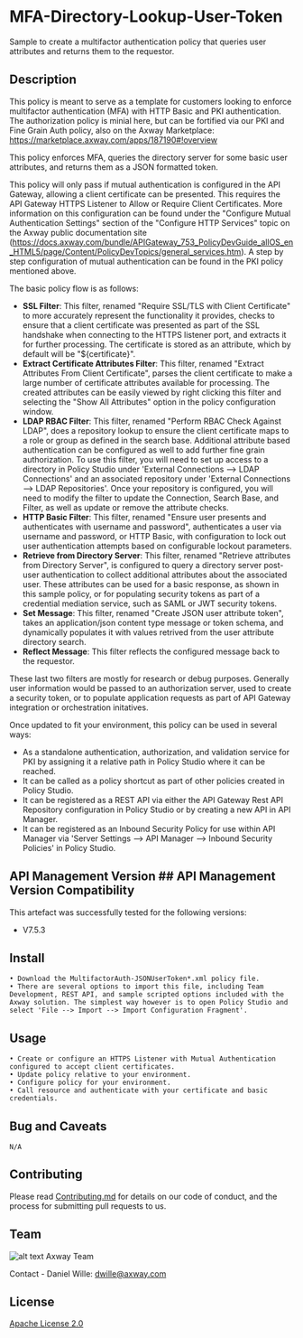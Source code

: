# MFA-Directory-Lookup-User-Token
Sample to create a multifactor authentication policy that queries user attributes and returns them to the requestor.

## Description

This policy is meant to serve as a template for customers looking to enforce multifactor authentication (MFA) with HTTP Basic and PKI authentication. The authorization policy is minial here, but can be fortified via our PKI and Fine Grain Auth policy, also on the Axway Marketplace: https://marketplace.axway.com/apps/187190#!overview

This policy enforces MFA, queries the directory server for some basic user attributes, and returns them as a JSON formatted token.

This policy will only pass if mutual authentication is configured in the API Gateway, allowing a client certificate can be presented. This requires the API Gateway HTTPS Listener to Allow or Require Client Certificates. More information on this configuration can be found under the "Configure Mutual Authentication Settings" section of the "Configure HTTP Services" topic on the Axway public documentation site (https://docs.axway.com/bundle/APIGateway_753_PolicyDevGuide_allOS_en_HTML5/page/Content/PolicyDevTopics/general_services.htm). A step by step configuration of mutual authentication can be found in the PKI policy mentioned above.

The basic policy flow is as follows:

- **SSL Filter**: This filter, renamed "Require SSL/TLS with Client Certificate" to more accurately represent the functionality it provides, checks to ensure that a client certificate was presented as part of the SSL handshake when connecting to the HTTPS listener port, and extracts it for further processing. The certificate is stored as an attribute, which by default will be "${certificate}". 
- **Extract Certificate Attributes Filter**: This filter, renamed "Extract Attributes From Client Certificate", parses the client certificate to make a large number of certificate attributes available for processing. The created attributes can be easily viewed by right clicking this filter and selecting the "Show All Attributes" option in the policy configuration window.
- **LDAP RBAC Filter**: This filter, renamed "Perform RBAC Check Against LDAP", does a repository lookup to ensure the client certificate maps to a role or group as defined in the search base. Additional attribute based authentication can be configured as well to add further fine grain authorization. To use this filter, you will need to set up access to a directory in Policy Studio under 'External Connections --> LDAP Connections' and an associated repository under 'External Connections --> LDAP Repositories'. Once your repository is configured, you will need to modify the filter to update the Connection, Search Base, and Filter, as well as update or remove the attribute checks.
- **HTTP Basic Filter**: This filter, renamed "Ensure user presents and authenticates with username and password", authenticates a user via username and password, or HTTP Basic, with configuration to lock out user authentication attempts based on configurable lockout parameters.
- **Retrieve from Directory Server**: This filter, renamed "Retrieve attributes from Directory Server", is configured to query a directory server post-user authentication to collect additional attributes about the associated user. These attributes can be used for a basic response, as shown in this sample policy, or for populating security tokens as part of a credential mediation service, such as SAML or JWT security tokens.
- **Set Message**: This filter, renamed "Create JSON user attribute token", takes an application/json content type message or token schema, and dynamically populates it with values retrived from the user attribute directory search.
- **Reflect Message**: This filter reflects the configured message back to the requestor.

These last two filters are mostly for research or debug purposes. Generally user information would be passed to an authorization server, used to create a security token, or to populate application requests as part of API Gateway integration or orchestration initatives.

Once updated to fit your environment, this policy can be used in several ways:
- As a standalone authentication, authorization, and validation service for PKI by assigning it a relative path in Policy Studio where it can be reached.
- It can be called as a policy shortcut as part of other policies created in Policy Studio.
- It can be registered as a REST API via either the API Gateway Rest API Repository  configuration in Policy Studio or by creating a new API in API Manager.
- It can be registered as an Inbound Security Policy for use within API Manager via 'Server Settings --> API Manager --> Inbound Security Policies' in Policy Studio.

## API Management Version ## API Management Version Compatibility
This artefact was successfully tested for the following versions:
- V7.5.3


## Install

```
• Download the MultifactorAuth-JSONUserToken*.xml policy file.
• There are several options to import this file, including Team Development, REST API, and sample scripted options included with the Axway solution. The simplest way however is to open Policy Studio and select 'File --> Import --> Import Configuration Fragment'.
```

## Usage

```
• Create or configure an HTTPS Listener with Mutual Authentication configured to accept client certificates.
• Update policy relative to your environment.
• Configure policy for your environment.
• Call resource and authenticate with your certificate and basic credentials.
```

## Bug and Caveats

```
N/A
```

## Contributing

Please read [Contributing.md](https://github.com/Axway-API-Management/Common/blob/master/Contributing.md) for details on our code of conduct, and the process for submitting pull requests to us.


## Team

![alt text][Axwaylogo] Axway Team

[Axwaylogo]: https://github.com/Axway-API-Management/Common/blob/master/img/AxwayLogoSmall.png  "Axway logo"

Contact - Daniel Wille: dwille@axway.com

## License
[Apache License 2.0](/LICENSE)

